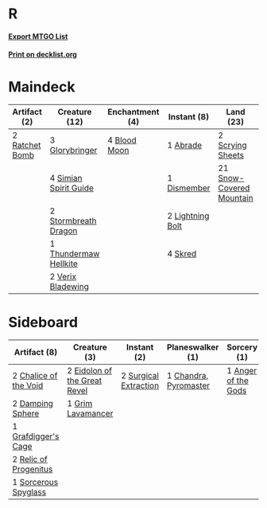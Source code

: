 # R

#### [Export MTGO List](../collection/R/R.txt)
#### [Print on decklist.org](http://decklist.org/?deckmain=1%09Abrade%0A3%09Anger%20of%20the%20Gods%0A4%09Blood%20Moon%0A2%09Chandra,%20Torch%20of%20Defiance%0A1%09Dismember%0A1%09Flame%20Slash%0A3%09Glorybringer%0A2%09Lightning%20Bolt%0A2%09Ratchet%20Bomb%0A1%09Roast%0A4%09Sarkhan,%20Fireblood%0A2%09Scrying%20Sheets%0A4%09Simian%20Spirit%20Guide%0A4%09Skred%0A21%09Snow-Covered%20Mountain%0A2%09Stormbreath%20Dragon%0A1%09Thundermaw%20Hellkite%0A2%09Verix%20Bladewing&deckside=1%09Anger%20of%20the%20Gods%0A2%09Chalice%20of%20the%20Void%0A1%09Chandra,%20Pyromaster%0A2%09Damping%20Sphere%0A2%09Eidolon%20of%20the%20Great%20Revel%0A1%09Grafdigger's%20Cage%0A1%09Grim%20Lavamancer%0A2%09Relic%20of%20Progenitus%0A1%09Sorcerous%20Spyglass%0A2%09Surgical%20Extraction)
# Maindeck

|                                      Artifact (2)                                       |                                         Creature (12)                                          |                                    Enchantment (4)                                    |                                        Instant (8)                                        |                                             Land (23)                                             |                                           Planeswalker (6)                                            |                                         Sorcery (5)                                          |
|-----------------------------------------------------------------------------------------|------------------------------------------------------------------------------------------------|---------------------------------------------------------------------------------------|-------------------------------------------------------------------------------------------|---------------------------------------------------------------------------------------------------|-------------------------------------------------------------------------------------------------------|----------------------------------------------------------------------------------------------|
|2 [Ratchet Bomb](http://gatherer.wizards.com/Pages/Card/Details.aspx?multiverseid=205482)|3 [Glorybringer](http://gatherer.wizards.com/Pages/Card/Details.aspx?multiverseid=426836)       |4 [Blood Moon](http://gatherer.wizards.com/Pages/Card/Details.aspx?multiverseid=370419)|1 [Abrade](http://gatherer.wizards.com/Pages/Card/Details.aspx?multiverseid=430772)        |2 [Scrying Sheets](http://gatherer.wizards.com/Pages/Card/Details.aspx?multiverseid=121204)        |2 [Chandra, Torch of Defiance](http://gatherer.wizards.com/Pages/Card/Details.aspx?multiverseid=417683)|3 [Anger of the Gods](http://gatherer.wizards.com/Pages/Card/Details.aspx?multiverseid=438682)|
|                                                                                         |4 [Simian Spirit Guide](http://gatherer.wizards.com/Pages/Card/Details.aspx?multiverseid=442137)|                                                                                       |1 [Dismember](http://gatherer.wizards.com/Pages/Card/Details.aspx?multiverseid=397830)     |21 [Snow-Covered Mountain](http://gatherer.wizards.com/Pages/Card/Details.aspx?multiverseid=184814)|4 [Sarkhan, Fireblood](http://gatherer.wizards.com/Pages/Card/Details.aspx?multiverseid=447290)        |1 [Flame Slash](http://gatherer.wizards.com/Pages/Card/Details.aspx?multiverseid=368536)      |
|                                                                                         |2 [Stormbreath Dragon](http://gatherer.wizards.com/Pages/Card/Details.aspx?multiverseid=373679) |                                                                                       |2 [Lightning Bolt](http://gatherer.wizards.com/Pages/Card/Details.aspx?multiverseid=234704)|                                                                                                   |                                                                                                       |1 [Roast](http://gatherer.wizards.com/Pages/Card/Details.aspx?multiverseid=394667)            |
|                                                                                         |1 [Thundermaw Hellkite](http://gatherer.wizards.com/Pages/Card/Details.aspx?multiverseid=438715)|                                                                                       |4 [Skred](http://gatherer.wizards.com/Pages/Card/Details.aspx?multiverseid=122120)         |                                                                                                   |                                                                                                       |                                                                                              |
|                                                                                         |2 [Verix Bladewing](http://gatherer.wizards.com/Pages/Card/Details.aspx?multiverseid=443037)    |                                                                                       |                                                                                           |                                                                                                   |                                                                                                       |                                                                                              |


# Sideboard

|                                          Artifact (8)                                          |                                             Creature (3)                                              |                                          Instant (2)                                           |                                        Planeswalker (1)                                        |                                         Sorcery (1)                                          |
|------------------------------------------------------------------------------------------------|-------------------------------------------------------------------------------------------------------|------------------------------------------------------------------------------------------------|------------------------------------------------------------------------------------------------|----------------------------------------------------------------------------------------------|
|2 [Chalice of the Void](http://gatherer.wizards.com/Pages/Card/Details.aspx?multiverseid=370411)|2 [Eidolon of the Great Revel](http://gatherer.wizards.com/Pages/Card/Details.aspx?multiverseid=442117)|2 [Surgical Extraction](http://gatherer.wizards.com/Pages/Card/Details.aspx?multiverseid=397706)|1 [Chandra, Pyromaster](http://gatherer.wizards.com/Pages/Card/Details.aspx?multiverseid=430581)|1 [Anger of the Gods](http://gatherer.wizards.com/Pages/Card/Details.aspx?multiverseid=438682)|
|2 [Damping Sphere](http://gatherer.wizards.com/Pages/Card/Details.aspx?multiverseid=443101)     |1 [Grim Lavamancer](http://gatherer.wizards.com/Pages/Card/Details.aspx?multiverseid=234706)           |                                                                                                |                                                                                                |                                                                                              |
|1 [Grafdigger's Cage](http://gatherer.wizards.com/Pages/Card/Details.aspx?multiverseid=426046)  |                                                                                                       |                                                                                                |                                                                                                |                                                                                              |
|2 [Relic of Progenitus](http://gatherer.wizards.com/Pages/Card/Details.aspx?multiverseid=205326)|                                                                                                       |                                                                                                |                                                                                                |                                                                                              |
|1 [Sorcerous Spyglass](http://gatherer.wizards.com/Pages/Card/Details.aspx?multiverseid=435407) |                                                                                                       |                                                                                                |                                                                                                |                                                                                              |

